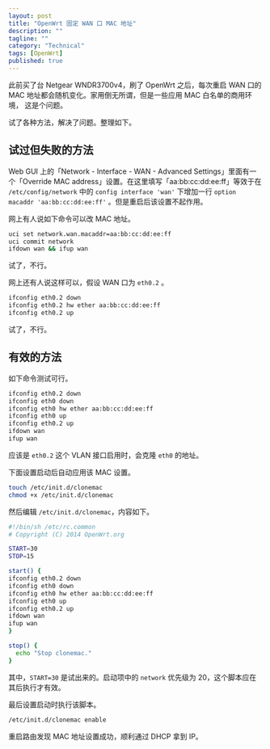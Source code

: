 ```yaml
---
layout: post
title: "OpenWrt 固定 WAN 口 MAC 地址"
description: ""
tagline: ""
category: "Technical"
tags: [OpenWrt]
published: true
---
```


此前买了台 Netgear WNDR3700v4，刷了 OpenWrt 之后，每次重启 WAN 口的 MAC 地址都会随机变化。家用倒无所谓，但是一些应用 MAC 白名单的商用环境， 这是个问题。

试了各种方法，解决了问题。整理如下。

## 试过但失败的方法

Web GUI 上的「Network - Interface - WAN - Advanced Settings」里面有一个「Override MAC address」设置。在这里填写「aa:bb:cc:dd:ee:ff」等效于在 `/etc/config/network` 中的 `config interface 'wan'` 下增加一行 `option macaddr 'aa:bb:cc:dd:ee:ff'` 。但是重启后该设置不起作用。

网上有人说如下命令可以改 MAC 地址。

```bash
uci set network.wan.macaddr=aa:bb:cc:dd:ee:ff
uci commit network
ifdown wan && ifup wan
```

试了，不行。

网上还有人说这样可以，假设 WAN 口为 `eth0.2` 。

```bash
ifconfig eth0.2 down
ifconfig eth0.2 hw ether aa:bb:cc:dd:ee:ff
ifconfig eth0.2 up
```

试了，不行。

## 有效的方法

如下命令测试可行。

```bash
ifconfig eth0.2 down
ifconfig eth0 down
ifconfig eth0 hw ether aa:bb:cc:dd:ee:ff
ifconfig eth0 up
ifconfig eth0.2 up
ifdown wan
ifup wan
```

应该是 `eth0.2` 这个 VLAN 接口启用时，会克隆 `eth0` 的地址。

下面设置启动后自动应用该 MAC 设置。

```bash
touch /etc/init.d/clonemac
chmod +x /etc/init.d/clonemac
```

然后编辑 `/etc/init.d/clonemac`，内容如下。

```bash
#!/bin/sh /etc/rc.common
# Copyright (C) 2014 OpenWrt.org

START=30
STOP=15

start() {
ifconfig eth0.2 down
ifconfig eth0 down
ifconfig eth0 hw ether aa:bb:cc:dd:ee:ff
ifconfig eth0 up
ifconfig eth0.2 up
ifdown wan
ifup wan
}

stop() {
  echo "Stop clonemac."
}
```

其中，`START=30` 是试出来的。启动项中的 `network` 优先级为 20，这个脚本应在其后执行才有效。

最后设置启动时执行该脚本。

```bash
/etc/init.d/clonemac enable
```

重启路由发现 MAC 地址设置成功，顺利通过 DHCP 拿到 IP。